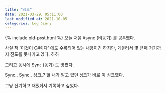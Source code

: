 ```yaml
---
title: "싱크"
date: 2021-03-29. 05:11:00
last_modified_at: 2021-10-05
categories: Log Diary
---
```

{% include old-post.html %}
오늘 처음 Async (비동기) 를 공부했다.

사실 책 '이것이 C#이다' 에도 수록되어 있는 내용이긴 하지만,
게을러서 몇 년째 거기까지 진도를 못나가고 있다. 하하

그리고 동시에 Sync (동기) 도 맛봤다.

Sync.. Sync.. 싱크..?
헐 내가 알고 있던 싱크가 바로 이 싱크였다.

그냥 신기하고 재밌어서 기록하고 싶었다.